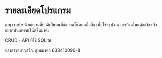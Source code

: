 # รายละเอียดโปรแกรม
app note ด้วยความที่ปกติเป็นคนที่ชอบจดโน๊ตบนมือถือ เพื่อใช้สรุปงาน การบ้านในแต่ละวิชา จึงอยากทำแอพจนโน๊ตขึ้นมาค่ะ 

CRUD - API ที่ใช้ SQLite 

นางสาวอมาญาวีณ์ สุทธมงคล 633410090-8

